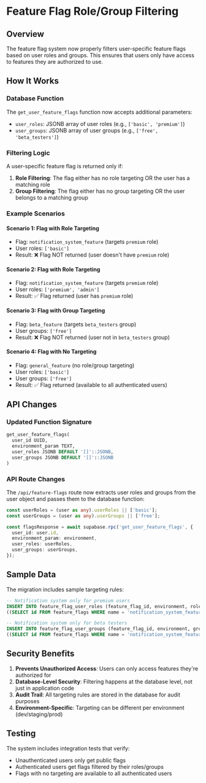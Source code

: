 # Feature Flag Role/Group Filtering

## Overview

The feature flag system now properly filters user-specific feature flags based on user roles and groups. This ensures that users only have access to features they are authorized to use.

## How It Works

### Database Function

The `get_user_feature_flags` function now accepts additional parameters:

- `user_roles`: JSONB array of user roles (e.g., `['basic', 'premium']`)
- `user_groups`: JSONB array of user groups (e.g., `['free', 'beta_testers']`)

### Filtering Logic

A user-specific feature flag is returned only if:

1. **Role Filtering**: The flag either has no role targeting OR the user has a matching role
2. **Group Filtering**: The flag either has no group targeting OR the user belongs to a matching group

### Example Scenarios

#### Scenario 1: Flag with Role Targeting

- Flag: `notification_system_feature` (targets `premium` role)
- User roles: `['basic']`
- Result: ❌ Flag NOT returned (user doesn't have `premium` role)

#### Scenario 2: Flag with Role Targeting

- Flag: `notification_system_feature` (targets `premium` role)
- User roles: `['premium', 'admin']`
- Result: ✅ Flag returned (user has `premium` role)

#### Scenario 3: Flag with Group Targeting

- Flag: `beta_feature` (targets `beta_testers` group)
- User groups: `['free']`
- Result: ❌ Flag NOT returned (user not in `beta_testers` group)

#### Scenario 4: Flag with No Targeting

- Flag: `general_feature` (no role/group targeting)
- User roles: `['basic']`
- User groups: `['free']`
- Result: ✅ Flag returned (available to all authenticated users)

## API Changes

### Updated Function Signature

```sql
get_user_feature_flags(
  user_id UUID,
  environment_param TEXT,
  user_roles JSONB DEFAULT '[]'::JSONB,
  user_groups JSONB DEFAULT '[]'::JSONB
)
```

### API Route Changes

The `/api/feature-flags` route now extracts user roles and groups from the user object and passes them to the database function:

```typescript
const userRoles = (user as any).userRoles || ['basic'];
const userGroups = (user as any).userGroups || ['free'];

const flagsResponse = await supabase.rpc('get_user_feature_flags', {
  user_id: user.id,
  environment_param: environment,
  user_roles: userRoles,
  user_groups: userGroups,
});
```

## Sample Data

The migration includes sample targeting rules:

```sql
-- Notification system only for premium users
INSERT INTO feature_flag_user_roles (feature_flag_id, environment, role_name, is_enabled) VALUES
((SELECT id FROM feature_flags WHERE name = 'notification_system_feature'), 'development', 'premium', true);

-- Notification system only for beta testers
INSERT INTO feature_flag_user_groups (feature_flag_id, environment, group_name, is_enabled) VALUES
((SELECT id FROM feature_flags WHERE name = 'notification_system_feature'), 'development', 'beta_testers', true);
```

## Security Benefits

1. **Prevents Unauthorized Access**: Users can only access features they're authorized for
2. **Database-Level Security**: Filtering happens at the database level, not just in application code
3. **Audit Trail**: All targeting rules are stored in the database for audit purposes
4. **Environment-Specific**: Targeting can be different per environment (dev/staging/prod)

## Testing

The system includes integration tests that verify:

- Unauthenticated users only get public flags
- Authenticated users get flags filtered by their roles/groups
- Flags with no targeting are available to all authenticated users
